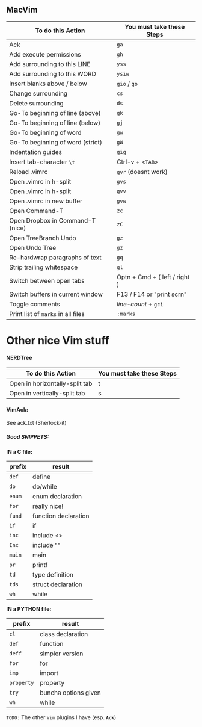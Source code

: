 ## MacVim

To do this Action                   | You must take these Steps
------------------------------------|--------------------------
Ack                                 | `ga`
Add execute permissions             | `gh`
Add surrounding to this LINE        | `yss`
Add surrounding to this WORD        | `ysiw`
Insert blanks above / below         | `gio` / `go`
Change surrounding                  | `cs`
Delete surrounding                  | `ds`
Go-To beginning of line (above)     | `gk`
Go-To beginning of line (below)     | `gj`
Go-To beginning of word             | `gw`
Go-To beginning of word (strict)    | `gW`
Indentation guides                  | `gig`
Insert tab-character `\t`           | Ctrl-v + \<`TAB`\>
Reload .vimrc                       | `gvr` (doesnt work)
Open .vimrc in h-split              | `gvs`
Open .vimrc in h-split              | `gvv`
Open .vimrc in new buffer           | `gvw`
Open Command-T                      | `zc`
Open Dropbox in Command-T (nice)    | `zC`
Open TreeBranch Undo                | `gz`
Open Undo Tree                      | `gz`
Re-hardwrap paragraphs of text      | `gq`
Strip trailing whitespace           | `gl`
Switch between open tabs            | Optn + Cmd + ( left / right )
Switch buffers in current window    | F13 / F14 or "print scrn"
Toggle comments                     | *line-count* + `gci`
Print list of `marks` in all files  | `:marks`


# Other nice Vim stuff

#### NERDTree
To do this Action               | You must take these Steps
--------------------------------|--------------------------
Open in horizontally-split tab  | t
Open in vertically-split tab    | s

#### VimAck:
See ack.txt (Sherlock-it)


##### Good SNIPPETS:

**IN a C file:**

prefix      | result
------------|--
`def`       |  define
`do`        |  do/while
`enum`      |  enum declaration
`for`       |  really nice!
`fund`      |  function declaration
`if`        |  if
`inc`       |  include <>
`Inc`       |  include ""
`main`      |  main
`pr`        |  printf
`td`        |  type definition
`tds`       |  struct declaration
`wh`        |  while

**IN a PYTHON file:**

prefix          |  result
----------------|--
`cl`            |  class declaration
`def`           |  function
`deff`          |  simpler version
`for`           |  for
`imp`           |  import
`property`      |  property
`try`           |  buncha options given
`wh`            |  while




`TODO:` The other `Vim` plugins I have (esp. **`Ack`**)

